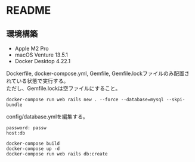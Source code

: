 # README

## 環境構築
- Apple M2 Pro
- macOS Venture 13.5.1
- Docker Desktop 4.22.1


Dockerfile, docker-compose.yml, Gemfile, Gemfile.lockファイルのみ配置されている状態で実行する。  
ただし、Gemfile.lockは空ファイルにすること。

```
docker-compose run web rails new . --force --database=mysql --skpi-bundle
```

config/database.ymlを編集する。
```
password: passw
host:db
```

```
docker-compose build
docker-compose up -d
docker-compose run web rails db:create
```